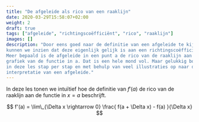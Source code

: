 ```yaml
---
title: "De afgeleide als rico van een raaklijn"
date: 2020-03-29T15:58:07+02:00
weight: 2
draft: true
tags: ["afgeleide", "richtingscoëfficiënt", "rico", "raaklijn"]
images: []
description: "Door eens goed naar de definitie van een afgeleide te kijken,
kunnen we inzien dat deze eigenlijk gelijk is aan een richtingscoëfficiënt.
Meer bepaald is de afgeleide in een punt a de rico van de raaklijn aan de
grafiek van de functie in a. Dat is een hele mond vol. Maar gelukkig bouwen we
in deze les stap per stap en met behulp van veel illustraties op naar deze
interpretatie van een afgeleide."
---
```


In deze les tonen we intuïtief hoe de definitie van $f'(a)$ de
rico van de raaklijn aan de functie in $x=a$ beschrijft.

$$ f'(a) = \lim\_{\Delta x \rightarrow 0} \frac{ f(a + \Delta x) - f(a) }{\Delta x} $$
